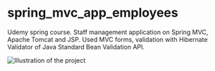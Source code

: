 # spring_mvc_app_employees
Udemy spring course. Staff management application on Spring MVC, Apache Tomcat and JSP. Used MVC forms, validation with Hibernate Validator of Java Standard Bean Validation API.

![Illustration of the project](https://github.com/AOkhapkina/spring_mvc_app_employees/blob/f6ad48012eef37627711d4feb0adf75ac6d11f24/src/spring_mvc_app_employees.png)
